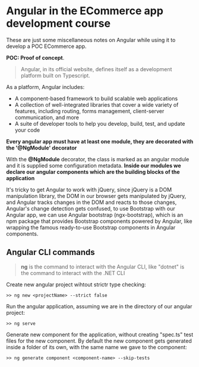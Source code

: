 # Angular in the ECommerce app development course

These are just some miscellaneous notes on Angular while using it to develop a POC ECommerce app.

**POC: Proof of concept**.

> Angular, in its official website, defines itself as a development platform built on Typescript. 

As a platform, Angular includes:
- A component-based framework to build scalable web applications
- A collection of well-integrated libraries that cover a wide variety of features, including routing, forms management, client-server communication, and more
- A suite of developer tools to help you develop, build, test, and update your code

**Every angular app must have at least one module, they are decorated with the '@NgModule' decorator**

With the **@NgModule** decorator, the class is marked as an angular module and it is supplied some configuration metadata. **Inside our modules we declare our angular components which are the building blocks of the application**

It's tricky to get Angular to work with jQuery, since jQuery is a DOM manipulation library, the DOM in our browser gets manipulated by jQuery, and Angular tracks changes in the DOM and reacts to those changes, Angular's change detection gets confused, to use Bootstrap with our Angular app, we can use Angular bootstrap (ngx-bootstrap), which is an npm package that provides Bootstrap components powered by Angular, like wrapping the famous ready-to-use Bootstrap components in Angular components.

<div style="page-break-after: always;"></div>

## Angular CLI commands

> **ng** is the command to interact with the Angular CLI, like "dotnet" is the command to interact with the .NET CLI

Create new angular project wihtout strictr type checking:

```console
>> ng new <projectName> --strict false
```

Run the angular application, assuming we are in the directory of our angular project:

```console
>> ng serve
```

Generate new component for the application, without creating "spec.ts" test files for the new component. By default the new component gets generated inside a folder of its own, with the same name we gave to the component:

```console
>> ng generate component <component-name> --skip-tests
```

